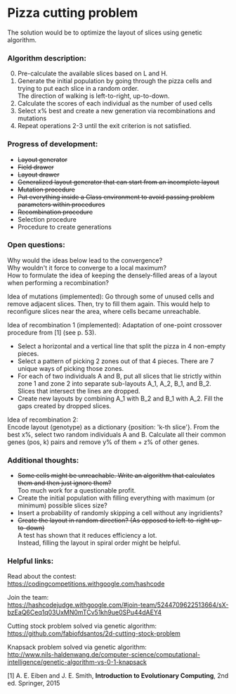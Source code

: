 # Pizza cutting problem
The solution would be to optimize the layout of slices using genetic algorithm.


### Algorithm description:
0. Pre-calculate the available slices based on L and H.
1. Generate the initial population by going through the pizza cells and trying to put each slice in a random order.  
   The direction of walking is left-to-right, up-to-down.
2. Calculate the scores of each individual as the number of used cells
3. Select x% best and create a new generation via recombinations and mutations
4. Repeat operations 2-3 until the exit criterion is not satisfied.


### Progress of development:
* ~~Layout generator~~
* ~~Field drawer~~
* ~~Layout drawer~~
* ~~Generalized layout generator that can start from an incomplete layout~~
* ~~Mutation procedure~~
* ~~Put everything inside a Class environment to avoid passing problem parameters within procedures~~
* ~~Recombination procedure~~
* Selection procedure
* Procedure to create generations


### Open questions:
Why would the ideas below lead to the convergence?  
Why wouldn't it force to converge to a local maximum?  
How to formulate the idea of keeping the densely-filled areas of a layout when performing a recombination?  

Idea of mutations (implemented):
Go through some of unused cells and remove adjacent slices. Then, try to fill them again.
This would help to reconfigure slices near the area, where cells became unreachable.

Idea of recombination 1 (implemented):
Adaptation of one-point crossover procedure from [1] (see p. 53).  
* Select a horizontal and a vertical line that split the pizza in 4 non-empty pieces.
* Select a pattern of picking 2 zones out of that 4 pieces. There are 7 unique ways of picking those zones. 
* For each of two individuals A and B, put all slices that lie strictly within zone 1 and zone 2 into separate sub-layouts A_1, A_2, B_1, and B_2. Slices that intersect the lines are dropped.  
* Create new layouts by combining A_1 with B_2 and B_1 with A_2. Fill the gaps created by dropped slices.

Idea of recombination 2:  
Encode layout (genotype) as a dictionary {position: 'k-th slice'}. From the best x%, select two random individuals A and B. Calculate all their common genes (pos, k) pairs and remove y% of them + z% of other genes.



### Additional thoughts:
* ~~Some cells might be unreachable. Write an algorithm that calculates them and then just ignore them?~~  
Too much work for a questionable profit.
* Create the initial population with filling everything with maximum (or minimum) possible slices size?
* Insert a probability of randomly skipping a cell without any ingridients?
* ~~Create the layout in random direction? (As opposed to left-to-right up-to-down)~~  
A test has shown that it reduces efficiency a lot.  
Instead, filling the layout in spiral order might be helpful.


### Helpful links:
Read about the contest:  
https://codingcompetitions.withgoogle.com/hashcode

Join the team:  
https://hashcodejudge.withgoogle.com/#join-team/5244709622513664/sX-bzEaQ6Ceq1q03UxMN0mTCv51kh9ue0SPu44dAEY4

Cutting stock problem solved via genetic algorithm:  
https://github.com/fabiofdsantos/2d-cutting-stock-problem

Knapsack problem solved via genetic algorithm:  
http://www.nils-haldenwang.de/computer-science/computational-intelligence/genetic-algorithm-vs-0-1-knapsack


[1] A. E. Eiben and J. E. Smith, __Introduction to Evolutionary Computing__, 2nd ed. Springer, 2015
